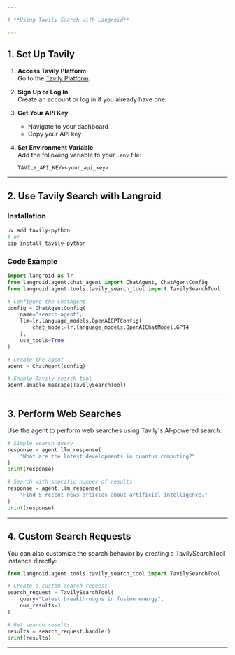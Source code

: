 ```yaml
---

# **Using Tavily Search with Langroid**

---
```


## **1. Set Up Tavily**

1. **Access Tavily Platform**  
   Go to the [Tavily Platform](https://tavily.com/).
   
2. **Sign Up or Log In**  
   Create an account or log in if you already have one.

3. **Get Your API Key**  
   - Navigate to your dashboard
   - Copy your API key

4. **Set Environment Variable**  
   Add the following variable to your `.env` file:
   ```env
   TAVILY_API_KEY=<your_api_key>

---

## **2. Use Tavily Search with Langroid**

### **Installation**

```bash
uv add tavily-python
# or
pip install tavily-python
```
### **Code Example**

```python
import langroid as lr
from langroid.agent.chat_agent import ChatAgent, ChatAgentConfig
from langroid.agent.tools.tavily_search_tool import TavilySearchTool

# Configure the ChatAgent
config = ChatAgentConfig(
    name="search-agent",
    llm=lr.language_models.OpenAIGPTConfig(
        chat_model=lr.language_models.OpenAIChatModel.GPT4
    ),
    use_tools=True
)

# Create the agent
agent = ChatAgent(config)

# Enable Tavily search tool
agent.enable_message(TavilySearchTool)

```
---

## **3. Perform Web Searches**

Use the agent to perform web searches using Tavily's AI-powered search.

```python
# Simple search query
response = agent.llm_response(
    "What are the latest developments in quantum computing?"
)
print(response)

# Search with specific number of results
response = agent.llm_response(
    "Find 5 recent news articles about artificial intelligence."
)
print(response)
```
---

## **4. Custom Search Requests**

You can also customize the search behavior by creating a TavilySearchTool instance directly:

```python
from langroid.agent.tools.tavily_search_tool import TavilySearchTool

# Create a custom search request
search_request = TavilySearchTool(
    query="Latest breakthroughs in fusion energy",
    num_results=3
)

# Get search results
results = search_request.handle()
print(results)
```

---